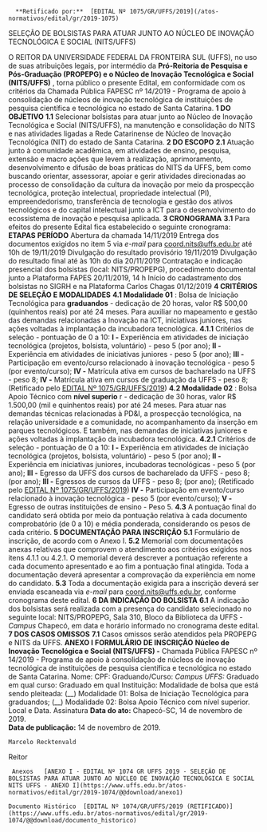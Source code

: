       **Retificado por:**  [EDITAL Nº 1075/GR/UFFS/2019](/atos-normativos/edital/gr/2019-1075) 

   SELEÇÃO DE BOLSISTAS PARA ATUAR JUNTO AO NÚCLEO DE INOVAÇÃO TECNOLÓGICA E SOCIAL (NITS/UFFS)  

 O REITOR DA UNIVERSIDADE FEDERAL DA FRONTEIRA SUL (UFFS), no uso de suas atribuições legais, por intermédio da **Pró-Reitoria de Pesquisa e Pós-Graduação (PROPEPG) e o Núcleo de Inovação Tecnológica e Social (NITS/UFFS)** , torna público o presente Edital, em conformidade com os critérios da Chamada Pública FAPESC nº 14/2019 - Programa de apoio à consolidação de núcleos de inovação tecnológica de instituições de pesquisa científica e tecnológica no estado de Santa Catarina.  **1 DO OBJETIVO** **1.1**  Selecionar bolsistas para atuar junto ao Núcleo de Inovação Tecnológica e Social (NITS/UFFS), na manutenção e consolidação do NITS e nas atividades ligadas a Rede Catarinense de Núcleo de Inovação Tecnológica (NIT) do estado de Santa Catarina.  **2 DO ESCOPO** **2.1**  Atuação junto à comunidade acadêmica, em atividades de ensino, pesquisa, extensão e macro ações que levem à realização, aprimoramento, desenvolvimento e difusão de boas práticas do NITS da UFFS, bem como buscando orientar, assessorar, apoiar e gerir atividades direcionadas ao processo de consolidação da cultura da inovação por meio da prospecção tecnológica, proteção intelectual, propriedade intelectual (PI), empreendedorismo, transferência de tecnologia e gestão dos ativos tecnológicos e do capital intelectual junto a ICT para o desenvolvimento do ecossistema de inovação e pesquisa aplicada.  **3 CRONOGRAMA** **3.1**  Para efeitos do presente Edital fica estabelecido o seguinte cronograma:     **ETAPAS**   **PERÍODO**     Abertura da chamada   14/11/2019     Entrega dos documentos exigidos no item 5 via *e-mail*  para coord.nits@uffs.edu.br   até 10h de 19/11/2019     Divulgação do resultado provisório   19/11/2019     Divulgação do resultado final   até às 10h do dia 20/11/2019     Contratação e indicação presencial dos bolsistas (local: NITS/PROPEPG), procedimento documental junto a Plataforma FAPES   20/11/2019, 14 h     Início do cadastramento dos bolsistas no SIGRH e na Plataforma Carlos Chagas   01/12/2019      **4 CRITÉRIOS DE SELEÇÃO E MODALIDADES** **4.1 Modalidade 01** : Bolsa de Iniciação Tecnológica para **graduandos**  - dedicação de 20 horas, valor R$ 500,00 (quinhentos reais) por até 24 meses. Para auxiliar no mapeamento e gestão das demandas relacionadas a Inovação na ICT, iniciativas juniores, nas ações voltadas à implantação da incubadora tecnológica. **4.1.1**  Critérios de seleção - pontuação de 0 a 10: **I -**  Experiência em atividades de iniciação tecnológica (projetos, bolsista, voluntário) - peso 5 (por ano); **II -**  Experiência em atividades de iniciativas juniores - peso 5 (por ano); **III -**  Participação em evento/curso relacionado à inovação tecnológica - peso 5 (por evento/curso); **IV -**  Matrícula ativa em cursos de bacharelado na UFFS - peso 8; **IV -**  Matrícula ativa em cursos de graduação da UFFS - peso 8; (Retificado pelo [EDITAL Nº 1075/GR/UFFS/2019](https://www.uffs.edu.br/atos-normativos/edital/gr/2019-1075)) **4.2 Modalidade 02** : Bolsa Apoio Técnico com **nível superio** r - dedicação de 30 horas, valor R$ 1.500,00 (mil e quinhentos reais) por até 24 meses. Para atuar nas demandas técnicas relacionadas à PD&I, a prospecção tecnológica, na relação universidade e a comunidade, no acompanhamento da inserção em parques tecnológicos. E também, nas demandas de iniciativas juniores e ações voltadas à implantação da incubadora tecnológica. **4.2.1**  Critérios de seleção - pontuação de 0 a 10: **I -**  Experiência em atividades de iniciação tecnológica (projetos, bolsista, voluntário) - peso 5 (por ano); **II -**  Experiência em iniciativas juniores, incubadoras tecnológicas - peso 5 (por ano); **III -**  Egresso da UFFS dos cursos de bacharelado da UFFS - peso 8; (por ano); **III -**  Egressos de cursos da UFFS - peso 8; (por ano); (Retificado pelo [EDITAL Nº 1075/GR/UFFS/2019](https://www.uffs.edu.br/atos-normativos/edital/gr/2019-1075)) **IV -**  Participação em evento/curso relacionado à inovação tecnológica - peso 5 (por evento/curso); **V -**  Egresso de outras instituições de ensino - Peso 5. **4.3**  A pontuação final do candidato será obtida por meio da pontuação relativa à cada documento comprobatório (de 0 a 10) e média ponderada, considerando os pesos de cada critério.  **5 DOCUMENTAÇÃO PARA INSCRIÇÃO** **5.1**  Formulário de inscrição, de acordo com o Anexo I. **5.2**  Memorial com documentações anexas relativas que comprovem o atendimento aos critérios exigidos nos itens 4.1.1 ou 4.2.1. O memorial deverá descrever a pontuação referente a cada documento apresentado e ao fim a pontuação final atingida. Toda a documentação deverá apresentar a comprovação da experiência em nome do candidato. **5.3**  Toda a documentação exigida para a inscrição deverá ser enviada escaneada via *e-mail*  para coord.nits@uffs.edu.br, conforme cronograma deste edital.  **6 DA INDICAÇÃO DO BOLSISTA** **6.1**  A indicação dos bolsistas será realizada com a presença do candidato selecionado no seguinte local: NITS/PROPEPG, Sala 310, Bloco da Biblioteca da UFFS - *Campus*  Chapecó, em data e horário informado no cronograma deste edital.  **7 DOS CASOS OMISSOS** **7.1**  Casos omissos serão atendidos pela PROPEPG e NITS da UFFS.  **ANEXO I**  **FORMULÁRIO DE INSCRIÇÃO**  **Núcleo de Inovação Tecnológica e Social (NITS/UFFS) -** Chamada Pública FAPESC nº 14/2019 - Programa de apoio à consolidação de núcleos de inovação tecnológica de instituições de pesquisa científica e tecnológica no estado de Santa Catarina.      Nome:      CPF:     Graduando/Curso:    *Campus*  *UFFS:*    Graduado em qual curso:     Graduado em qual Instituição:     Modalidade de bolsa que está sendo pleiteada:     (\_\_) Modalidade 01: Bolsa de Iniciação Tecnológica para graduandos;     (\_\_) Modalidade 02: Bolsa Apoio Técnico com nível superior.         Local e Data.   Assinatura        **Data do ato:** Chapecó-SC, 14 de novembro de 2019.   
 **Data de publicação:**  14 de novembro de 2019. 

    Marcelo Recktenvald   
 Reitor 

     Anexos   [ANEXO I - EDITAL Nº 1074 GR UFFS 2019 - SELEÇÃO DE BOLSISTAS PARA ATUAR JUNTO AO NÚCLEO DE INOVAÇÃO TECNOLÓGICA E SOCIAL NITS UFFS - ANEXO I](https://www.uffs.edu.br/atos-normativos/edital/gr/2019-1074/@@download/anexo1)  

    Documento Histórico  [EDITAL Nº 1074/GR/UFFS/2019 (RETIFICADO)](https://www.uffs.edu.br/atos-normativos/edital/gr/2019-1074/@@download/documento_historico)     
      